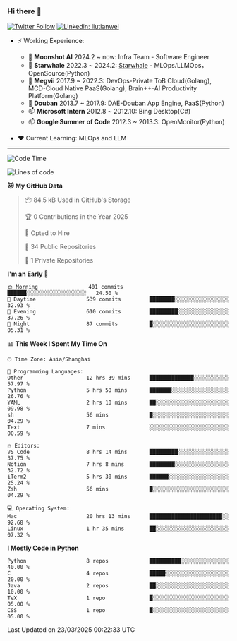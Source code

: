 ### Hi there 👋

[![Twitter Follow](https://img.shields.io/twitter/follow/tianweidut?style=social)](https://twitter.com/tianweidut)
[![Linkedin: liutianwei](https://img.shields.io/badge/-liutianwei-blue?style=flat-square&logo=Linkedin&logoColor=white&link=https://www.linkedin.com/in/liutianwei/)](https://www.linkedin.com/in/liutianwei/)

- ⚡ Working Experience:
  - 🔭 **Moonshot AI**  2024.2 ~ now: Infra Team - Software Engineer
  - 🌱 **Starwhale** 2022.3 ~ 2024.2: [Starwhale](https://github.com/star-whale/starwhale) - MLOps/LLMOps，OpenSource(Python)
  - 🌱 **Megvii** 2017.9 ~ 2022.3: DevOps-Private ToB Cloud(Golang), MCD-Cloud Native PaaS(Golang), Brain++-AI Productivity Platform(Golang)
  - 🌱 **Douban** 2013.7 ~ 2017.9: DAE-Douban App Engine, PaaS(Python)
  - 📫 **Microsoft Intern** 2012.8 ~ 2012.10: Bing Desktop(C#)
  - 📫 **Google Summer of Code** 2012.3 ~ 2013.3: OpenMonitor(Python)

- ❤️ Current Learning: MLOps and LLM

---
<!--START_SECTION:waka-->
![Code Time](http://img.shields.io/badge/Code%20Time-6%2C864%20hrs%2010%20mins-blue)

![Lines of code](https://img.shields.io/badge/From%20Hello%20World%20I%27ve%20Written-1.0%20million%20lines%20of%20code-blue)

**🐱 My GitHub Data** 

> 📦 84.5 kB Used in GitHub's Storage 
 > 
> 🏆 0 Contributions in the Year 2025
 > 
> 💼 Opted to Hire
 > 
> 📜 34 Public Repositories 
 > 
> 🔑 1 Private Repositories 
 > 
**I'm an Early 🐤** 

```text
🌞 Morning                401 commits         ██████░░░░░░░░░░░░░░░░░░░   24.50 % 
🌆 Daytime                539 commits         ████████░░░░░░░░░░░░░░░░░   32.93 % 
🌃 Evening                610 commits         █████████░░░░░░░░░░░░░░░░   37.26 % 
🌙 Night                  87 commits          █░░░░░░░░░░░░░░░░░░░░░░░░   05.31 % 
```


📊 **This Week I Spent My Time On** 

```text
🕑︎ Time Zone: Asia/Shanghai

💬 Programming Languages: 
Other                    12 hrs 39 mins      ██████████████░░░░░░░░░░░   57.97 % 
Python                   5 hrs 50 mins       ███████░░░░░░░░░░░░░░░░░░   26.76 % 
YAML                     2 hrs 10 mins       ██░░░░░░░░░░░░░░░░░░░░░░░   09.98 % 
sh                       56 mins             █░░░░░░░░░░░░░░░░░░░░░░░░   04.29 % 
Text                     7 mins              ░░░░░░░░░░░░░░░░░░░░░░░░░   00.59 % 

🔥 Editors: 
VS Code                  8 hrs 14 mins       █████████░░░░░░░░░░░░░░░░   37.75 % 
Notion                   7 hrs 8 mins        ████████░░░░░░░░░░░░░░░░░   32.72 % 
iTerm2                   5 hrs 30 mins       ██████░░░░░░░░░░░░░░░░░░░   25.24 % 
Zsh                      56 mins             █░░░░░░░░░░░░░░░░░░░░░░░░   04.29 % 

💻 Operating System: 
Mac                      20 hrs 13 mins      ███████████████████████░░   92.68 % 
Linux                    1 hr 35 mins        ██░░░░░░░░░░░░░░░░░░░░░░░   07.32 % 
```

**I Mostly Code in Python** 

```text
Python                   8 repos             ██████████░░░░░░░░░░░░░░░   40.00 % 
C                        4 repos             █████░░░░░░░░░░░░░░░░░░░░   20.00 % 
Java                     2 repos             ██░░░░░░░░░░░░░░░░░░░░░░░   10.00 % 
TeX                      1 repo              █░░░░░░░░░░░░░░░░░░░░░░░░   05.00 % 
CSS                      1 repo              █░░░░░░░░░░░░░░░░░░░░░░░░   05.00 % 
```




 Last Updated on 23/03/2025 00:22:33 UTC
<!--END_SECTION:waka-->
